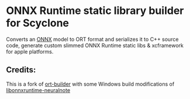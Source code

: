 # ONNX Runtime static library builder for Scyclone

Converts an [ONNX](https://onnx.ai) model to ORT format and serializes it to C++ source code, generate custom slimmed ONNX Runtime static libs & xcframework for apple platforms.

## Credits:

This is a fork of [ort-builder](https://github.com/olilarkin/ort-builder) with some Windows build modifications of [libonnxruntime-neuralnote](https://github.com/tiborvass/libonnxruntime-neuralnote)
